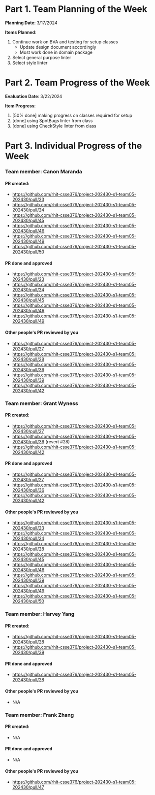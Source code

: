 # Part 1. Team Planning of the Week
**Planning Date**: 3/17/2024

**Items Planned**:
1. Continue work on BVA and testing for setup classes
    - Update design document accordingly
    - Most work done in domain package
2. Select general purpose linter
3. Select style linter

# Part 2. Team Progress of the Week
**Evaluation Date**: 3/22/2024

**Item Progress**:
1. [50% done] making progress on classes required for setup
2. [done] using SpotBugs linter from class
3. [done] using CheckStyle linter from class

# Part 3. Individual Progress of the Week
### Team member: Canon Maranda
#### PR created:
- https://github.com/rhit-csse376/project-202430-s1-team05-202430/pull/23
- https://github.com/rhit-csse376/project-202430-s1-team05-202430/pull/24
- https://github.com/rhit-csse376/project-202430-s1-team05-202430/pull/45
- https://github.com/rhit-csse376/project-202430-s1-team05-202430/pull/46
- https://github.com/rhit-csse376/project-202430-s1-team05-202430/pull/49
- https://github.com/rhit-csse376/project-202430-s1-team05-202430/pull/50

#### PR done and approved
- https://github.com/rhit-csse376/project-202430-s1-team05-202430/pull/23
- https://github.com/rhit-csse376/project-202430-s1-team05-202430/pull/24
- https://github.com/rhit-csse376/project-202430-s1-team05-202430/pull/45
- https://github.com/rhit-csse376/project-202430-s1-team05-202430/pull/46
- https://github.com/rhit-csse376/project-202430-s1-team05-202430/pull/49

#### Other people's PR reviewed by you
- https://github.com/rhit-csse376/project-202430-s1-team05-202430/pull/27
- https://github.com/rhit-csse376/project-202430-s1-team05-202430/pull/28
- https://github.com/rhit-csse376/project-202430-s1-team05-202430/pull/36
- https://github.com/rhit-csse376/project-202430-s1-team05-202430/pull/39
- https://github.com/rhit-csse376/project-202430-s1-team05-202430/pull/42

### Team member: Grant Wyness
#### PR created:
- https://github.com/rhit-csse376/project-202430-s1-team05-202430/pull/27
- https://github.com/rhit-csse376/project-202430-s1-team05-202430/pull/36 (revert #28)
- https://github.com/rhit-csse376/project-202430-s1-team05-202430/pull/42

#### PR done and approved
- https://github.com/rhit-csse376/project-202430-s1-team05-202430/pull/27
- https://github.com/rhit-csse376/project-202430-s1-team05-202430/pull/36
- https://github.com/rhit-csse376/project-202430-s1-team05-202430/pull/42

#### Other people's PR reviewed by you
- https://github.com/rhit-csse376/project-202430-s1-team05-202430/pull/23
- https://github.com/rhit-csse376/project-202430-s1-team05-202430/pull/24
- https://github.com/rhit-csse376/project-202430-s1-team05-202430/pull/28
- https://github.com/rhit-csse376/project-202430-s1-team05-202430/pull/45
- https://github.com/rhit-csse376/project-202430-s1-team05-202430/pull/46
- https://github.com/rhit-csse376/project-202430-s1-team05-202430/pull/39
- https://github.com/rhit-csse376/project-202430-s1-team05-202430/pull/49
- https://github.com/rhit-csse376/project-202430-s1-team05-202430/pull/50

### Team member: Harvey Yang
#### PR created:
- https://github.com/rhit-csse376/project-202430-s1-team05-202430/pull/28
- https://github.com/rhit-csse376/project-202430-s1-team05-202430/pull/39

#### PR done and approved
- https://github.com/rhit-csse376/project-202430-s1-team05-202430/pull/28

#### Other people's PR reviewed by you
- N/A


### Team member: Frank Zhang
#### PR created:
- N/A

#### PR done and approved
- N/A

#### Other people's PR reviewed by you
- https://github.com/rhit-csse376/project-202430-s1-team05-202430/pull/47
